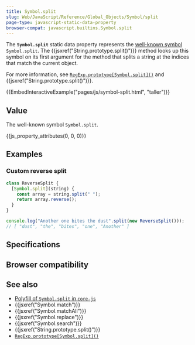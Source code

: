 ```yaml
---
title: Symbol.split
slug: Web/JavaScript/Reference/Global_Objects/Symbol/split
page-type: javascript-static-data-property
browser-compat: javascript.builtins.Symbol.split
---
```




The **`Symbol.split`** static data property represents the [well-known symbol](/Web/JavaScript/Reference/Global_Objects/Symbol#well-known_symbols) `Symbol.split`. The {{jsxref("String.prototype.split()")}} method looks up this symbol on its first argument for the method that splits a string at the indices that match the current object.

For more information, see [`RegExp.prototype[Symbol.split]()`](/Web/JavaScript/Reference/Global_Objects/RegExp/Symbol.split) and {{jsxref("String.prototype.split()")}}.

{{EmbedInteractiveExample("pages/js/symbol-split.html", "taller")}}

## Value

The well-known symbol `Symbol.split`.

{{js_property_attributes(0, 0, 0)}}

## Examples

### Custom reverse split

```js
class ReverseSplit {
  [Symbol.split](string) {
    const array = string.split(" ");
    return array.reverse();
  }
}

console.log("Another one bites the dust".split(new ReverseSplit()));
// [ "dust", "the", "bites", "one", "Another" ]
```

## Specifications



## Browser compatibility



## See also

- [Polyfill of `Symbol.split` in `core-js`](https://github.com/zloirock/core-js#ecmascript-symbol)
- {{jsxref("Symbol.match")}}
- {{jsxref("Symbol.matchAll")}}
- {{jsxref("Symbol.replace")}}
- {{jsxref("Symbol.search")}}
- {{jsxref("String.prototype.split()")}}
- [`RegExp.prototype[Symbol.split]()`](/Web/JavaScript/Reference/Global_Objects/RegExp/Symbol.split)
